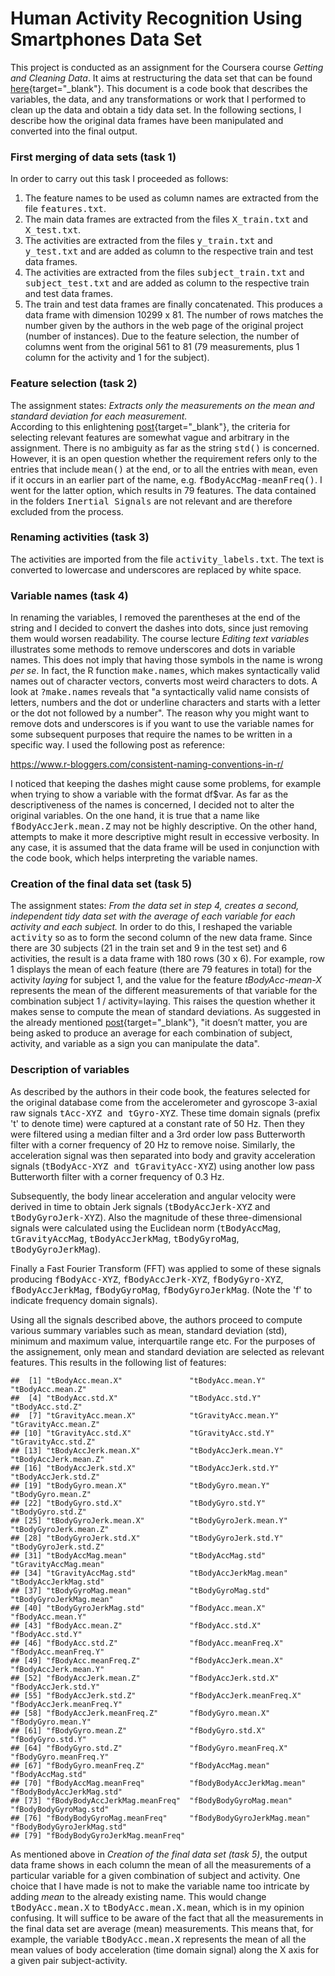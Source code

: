 # Human Activity Recognition Using Smartphones Data Set

This project is conducted as an assignment for the Coursera course *Getting and Cleaning Data*. It aims at restructuring the data set that can be found
[here](http://archive.ics.uci.edu/ml/datasets/Human+Activity+Recognition+Using+Smartphones){target="_blank"}. This document is a code book that describes the variables, the data, and any transformations or work that I performed to clean up the data and obtain a tidy data set. In the following sections, I describe how the original data frames have been manipulated and converted into the final output. 

### First merging of data sets (task 1)
In order to carry out this task I proceeded as follows:

1. The feature names to be used as column names are extracted from the file <tt>features.txt</tt>.  
2. The main data frames are extracted from the files <tt>X_train.txt</tt> and <tt>X_test.txt</tt>.  
3. The activities are extracted from the files <tt>y_train.txt</tt> and <tt>y_test.txt</tt> and are added as column to the respective train and test data frames.  
4. The activities are extracted from the files <tt>subject_train.txt</tt> and <tt>subject_test.txt</tt> and are added as column to the respective train and test data frames.   
5. The train and test data frames are finally concatenated. This produces a data frame with dimension 10299 x 81. The number of rows matches the number given by the authors in the web page of the original project (number of instances). Due to the feature selection, the number of columns went from the original 561 to 81 (79 measurements, plus 1 column for the activity and 1 for the subject).

### Feature selection (task 2)
The assignment states:
*Extracts only the measurements on the mean and standard deviation for each measurement.*  
According to this enlightening [post](https://thoughtfulbloke.wordpress.com/2015/09/09/getting-and-cleaning-the-assignment/){target="_blank"}, the criteria for selecting relevant features are somewhat vague and arbitrary in the assignment.
There is no ambiguity as far as the string <tt>std()</tt> is concerned.
However, it is an open question whether the requirement refers only to the entries that include <tt>mean()</tt> at the end, or to all the entries with <tt>mean</tt>, even if it occurs in an earlier part of the name, e.g. <tt>fBodyAccMag-meanFreq()</tt>. I went for the latter option, which results in 79 features. The data contained in the folders <tt>Inertial Signals</tt> are not relevant and are therefore excluded from the process.

### Renaming activities (task 3)
The activities are imported from the file <tt>activity_labels.txt</tt>. The text is converted to lowercase and underscores are replaced by white space.

### Variable names (task 4)
In renaming the variables, I removed the parentheses at the end of the string and I decided to convert the dashes into dots, since just removing them would worsen readability. 
The course lecture *Editing text variables* illustrates some methods to remove underscores and dots in variable names. This does not imply that having those symbols in the name is wrong *per se*. In fact, the R function <tt>make.names</tt>, which makes syntactically valid names out of character vectors, converts most weird characters to dots. A look at <tt>?make.names</tt> reveals that "a syntactically valid name consists of letters, numbers and the dot or underline characters and starts with a letter or the dot not followed by a number". The reason why you might want to remove dots and underscores is if you want to use the variable names for some subsequent purposes that require the names to be written in a specific way. I used the following post as reference:

https://www.r-bloggers.com/consistent-naming-conventions-in-r/

I noticed that keeping the dashes might cause some problems, for example when trying to show a variable with the format df$var. As far as the descriptiveness of the names is concerned, I decided not to alter the original variables. On the one hand, it is true that a name like <tt>fBodyAccJerk.mean.Z</tt> may not be highly descriptive. On the other hand, attempts to make it more descriptive might result in eccessive verbosity. In any case, it is assumed that the data frame will be used in conjunction with the code book, which helps interpreting the variable names.

### Creation of the final data set (task 5)
The assignment states:
*From the data set in step 4, creates a second, independent tidy data set with the average of each variable for each activity and each subject.*
In order to do this, I reshaped the variable <tt>activity</tt> so as to form the second column of the new data frame. Since there are 30 subjects (21 in the train set and 9 in the test set) and 6 activities, the result is a data frame with 180 rows (30 x 6). For example, row 1 displays the mean of each feature (there are 79 features in total) for the activity *laying* for subject 1, and the value for the feature *tBodyAcc-mean-X* represents the mean of the different measurements of that variable for the combination subject 1 / activity=laying. This raises the question whether it makes sense to compute the mean of standard deviations. As suggested in the already mentioned [post](https://thoughtfulbloke.wordpress.com/2015/09/09/getting-and-cleaning-the-assignment/){target="_blank"},
"it doesn’t matter, you are being asked to produce an average for each combination of subject, activity, and variable as a sign you can manipulate the data".


### Description of variables

As described by the authors in their code book, the features selected for the original database come from the accelerometer and gyroscope 3-axial raw signals <tt>tAcc-XYZ and tGyro-XYZ</tt>. These time domain signals (prefix 't' to denote time) were captured at a constant rate of 50 Hz. Then they were filtered using a median filter and a 3rd order low pass Butterworth filter with a corner frequency of 20 Hz to remove noise. Similarly, the acceleration signal was then separated into body and gravity acceleration signals (<tt>tBodyAcc-XYZ and tGravityAcc-XYZ</tt>) using another low pass Butterworth filter with a corner frequency of 0.3 Hz. 

Subsequently, the body linear acceleration and angular velocity were derived in time to obtain Jerk signals (<tt>tBodyAccJerk-XYZ</tt> and <tt>tBodyGyroJerk-XYZ</tt>). Also the magnitude of these three-dimensional signals were calculated using the Euclidean norm (<tt>tBodyAccMag</tt>, <tt>tGravityAccMag</tt>, <tt>tBodyAccJerkMag</tt>, <tt>tBodyGyroMag</tt>, <tt>tBodyGyroJerkMag</tt>). 

Finally a Fast Fourier Transform (FFT) was applied to some of these signals producing <tt>fBodyAcc-XYZ</tt>, <tt>fBodyAccJerk-XYZ</tt>, <tt>fBodyGyro-XYZ</tt>, <tt>fBodyAccJerkMag</tt>, <tt>fBodyGyroMag</tt>, <tt>fBodyGyroJerkMag</tt>. (Note the 'f' to indicate frequency domain signals). 

Using all the signals described above, the authors proceed to compute various summary variables such as mean, standard deviation (std), minimum and maximum value, interquartile range etc. For the purposes of the assignement, only mean and standard deviation are selected as relevant features.
This results in the following list of features:


```
##  [1] "tBodyAcc.mean.X"               "tBodyAcc.mean.Y"               "tBodyAcc.mean.Z"              
##  [4] "tBodyAcc.std.X"                "tBodyAcc.std.Y"                "tBodyAcc.std.Z"               
##  [7] "tGravityAcc.mean.X"            "tGravityAcc.mean.Y"            "tGravityAcc.mean.Z"           
## [10] "tGravityAcc.std.X"             "tGravityAcc.std.Y"             "tGravityAcc.std.Z"            
## [13] "tBodyAccJerk.mean.X"           "tBodyAccJerk.mean.Y"           "tBodyAccJerk.mean.Z"          
## [16] "tBodyAccJerk.std.X"            "tBodyAccJerk.std.Y"            "tBodyAccJerk.std.Z"           
## [19] "tBodyGyro.mean.X"              "tBodyGyro.mean.Y"              "tBodyGyro.mean.Z"             
## [22] "tBodyGyro.std.X"               "tBodyGyro.std.Y"               "tBodyGyro.std.Z"              
## [25] "tBodyGyroJerk.mean.X"          "tBodyGyroJerk.mean.Y"          "tBodyGyroJerk.mean.Z"         
## [28] "tBodyGyroJerk.std.X"           "tBodyGyroJerk.std.Y"           "tBodyGyroJerk.std.Z"          
## [31] "tBodyAccMag.mean"              "tBodyAccMag.std"               "tGravityAccMag.mean"          
## [34] "tGravityAccMag.std"            "tBodyAccJerkMag.mean"          "tBodyAccJerkMag.std"          
## [37] "tBodyGyroMag.mean"             "tBodyGyroMag.std"              "tBodyGyroJerkMag.mean"        
## [40] "tBodyGyroJerkMag.std"          "fBodyAcc.mean.X"               "fBodyAcc.mean.Y"              
## [43] "fBodyAcc.mean.Z"               "fBodyAcc.std.X"                "fBodyAcc.std.Y"               
## [46] "fBodyAcc.std.Z"                "fBodyAcc.meanFreq.X"           "fBodyAcc.meanFreq.Y"          
## [49] "fBodyAcc.meanFreq.Z"           "fBodyAccJerk.mean.X"           "fBodyAccJerk.mean.Y"          
## [52] "fBodyAccJerk.mean.Z"           "fBodyAccJerk.std.X"            "fBodyAccJerk.std.Y"           
## [55] "fBodyAccJerk.std.Z"            "fBodyAccJerk.meanFreq.X"       "fBodyAccJerk.meanFreq.Y"      
## [58] "fBodyAccJerk.meanFreq.Z"       "fBodyGyro.mean.X"              "fBodyGyro.mean.Y"             
## [61] "fBodyGyro.mean.Z"              "fBodyGyro.std.X"               "fBodyGyro.std.Y"              
## [64] "fBodyGyro.std.Z"               "fBodyGyro.meanFreq.X"          "fBodyGyro.meanFreq.Y"         
## [67] "fBodyGyro.meanFreq.Z"          "fBodyAccMag.mean"              "fBodyAccMag.std"              
## [70] "fBodyAccMag.meanFreq"          "fBodyBodyAccJerkMag.mean"      "fBodyBodyAccJerkMag.std"      
## [73] "fBodyBodyAccJerkMag.meanFreq"  "fBodyBodyGyroMag.mean"         "fBodyBodyGyroMag.std"         
## [76] "fBodyBodyGyroMag.meanFreq"     "fBodyBodyGyroJerkMag.mean"     "fBodyBodyGyroJerkMag.std"     
## [79] "fBodyBodyGyroJerkMag.meanFreq"
```

As mentioned above in *Creation of the final data set (task 5)*, the output data frame shows in each column the mean of all the measurements of a particular variable for a given combination of subject and activity. One choice that I have made is not to make the variable name too intricate by adding *mean* to the already existing name. This would change <tt>tBodyAcc.mean.X</tt> to <tt>tBodyAcc.mean.X.mean</tt>, which is in my opinion confusing. It will suffice to be aware of the fact that all the measurements in the final data set are average (mean) measurements. This means that, for example, the variable <tt>tBodyAcc.mean.X</tt> represents the mean of all the mean values of body acceleration (time domain signal) along the X axis for a given pair subject-activity.


